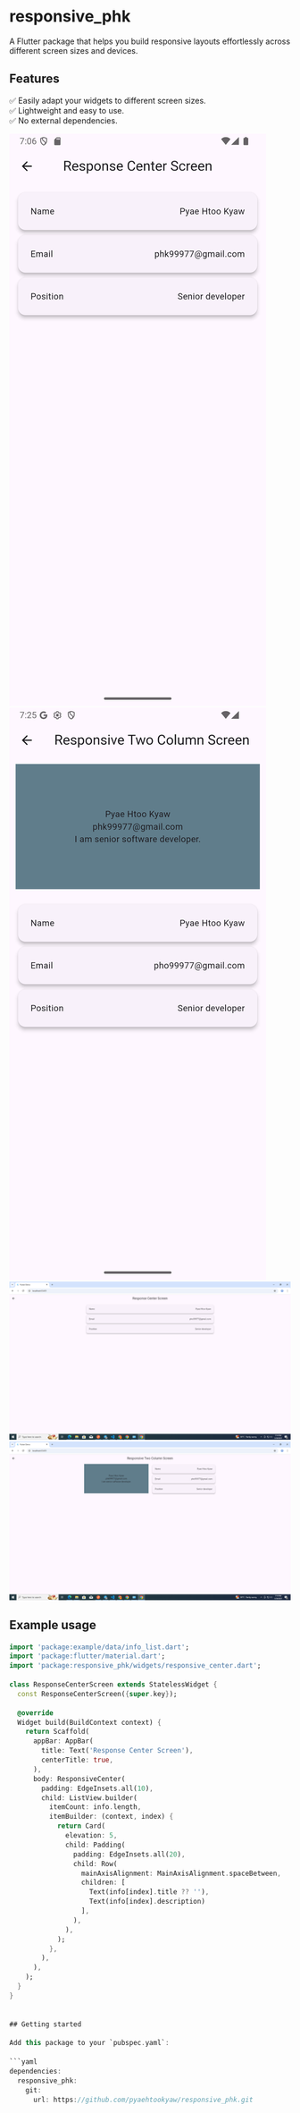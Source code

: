 # responsive_phk

A Flutter package that helps you build responsive layouts effortlessly across different screen sizes and devices.

## Features

✅ Easily adapt your widgets to different screen sizes.  
✅ Lightweight and easy to use.  
✅ No external dependencies.

![Responsive Demo](screenshots/responsive_center_mobile.png)
![Responsive Demo](screenshots/responsive_two_column_mobile.png)
![Responsive Demo](screenshots/responsive_center_web.png)
![Responsive Demo](screenshots/responsive_two_column_web.png)

## Example usage

```dart
import 'package:example/data/info_list.dart';
import 'package:flutter/material.dart';
import 'package:responsive_phk/widgets/responsive_center.dart';

class ResponseCenterScreen extends StatelessWidget {
  const ResponseCenterScreen({super.key});

  @override
  Widget build(BuildContext context) {
    return Scaffold(
      appBar: AppBar(
        title: Text('Response Center Screen'),
        centerTitle: true,
      ),
      body: ResponsiveCenter(
        padding: EdgeInsets.all(10),
        child: ListView.builder(
          itemCount: info.length,
          itemBuilder: (context, index) {
            return Card(
              elevation: 5,
              child: Padding(
                padding: EdgeInsets.all(20),
                child: Row(
                  mainAxisAlignment: MainAxisAlignment.spaceBetween,
                  children: [
                    Text(info[index].title ?? ''),
                    Text(info[index].description)
                  ],
                ),
              ),
            );
          },
        ),
      ),
    );
  }
}


## Getting started

Add this package to your `pubspec.yaml`:

```yaml
dependencies:
  responsive_phk:
    git:
      url: https://github.com/pyaehtookyaw/responsive_phk.git
